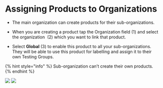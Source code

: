 # Assigning Products to Organizations

- The main organization can create products for their sub-organizations.

- When you are creating a product tap the Organization field (1) and select the organization  (2) which you want to link that product.

- Select **Global** (3) to enable this product to all your sub-organizations. They will be able to use this product for labelling and assign it to their own 
  Testing Groups.

{% hint style="info" %} Sub-organization can’t create their own products. {% endhint %}

![](https://user-images.githubusercontent.com/105650529/170288178-bda71943-e60d-4624-b0ea-f2caec90f5ef.jpg)
![](https://user-images.githubusercontent.com/105650529/170288200-ab55f3c6-3ce6-4f0e-9447-63f32e97a14c.jpg)
